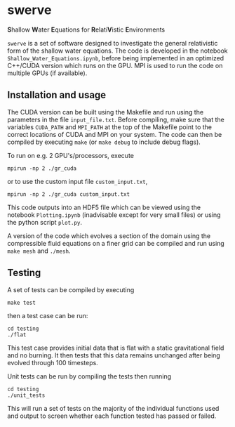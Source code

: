 # swerve
**S**hallow **W**ater **E**quations for **R**elati**V**istic **E**nvironments

`swerve` is a set of software designed to investigate the general relativistic form of the shallow water equations. The code is developed in the notebook `Shallow_Water_Equations.ipynb`, before being implemented in an optimized C++/CUDA version which runs on the GPU. MPI is used to run the code on multiple GPUs (if available).

## Installation and usage

The CUDA version can be built using the Makefile and run using the parameters in the file `input_file.txt`. Before compiling, make sure that the variables `CUDA_PATH` and `MPI_PATH` at the top of the Makefile point to the correct locations of CUDA and MPI on your system. The code can then be compiled by executing `make` (or `make debug` to include debug flags).

To run on e.g. 2 GPU's/processors, execute

    mpirun -np 2 ./gr_cuda

or to use the custom input file `custom_input.txt`,

    mpirun -np 2 ./gr_cuda custom_input.txt

This code outputs into an HDF5 file which can be viewed using the notebook `Plotting.ipynb` (inadvisable except for very small files) or using the python script `plot.py`.

A version of the code which evolves a section of the domain using the compressible fluid equations on a finer grid can be compiled and run using `make mesh` and `./mesh`.

## Testing

A set of tests can be compiled by executing

    make test

then a test case can be run:

    cd testing
    ./flat

This test case provides initial data that is flat with a static gravitational field and no burning. It then tests that this data remains unchanged after being evolved through 100 timesteps.

Unit tests can be run by compiling the tests then running

    cd testing
    ./unit_tests

This will run a set of tests on the majority of the individual functions used and output to screen whether each function tested has passed or failed.

